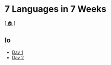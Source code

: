 # 7 Languages in 7 Weeks

[[ 🏠 ]][home-url]

## Io

- [Day 1](./day1)
- [Day 2](./day2)

[home-url]: ../readme.md
